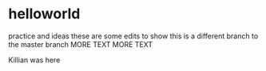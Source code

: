 # helloworld
practice and ideas
these are some edits to show this is a different branch to the master branch
MORE TEXT MORE TEXT


Killian was  here
